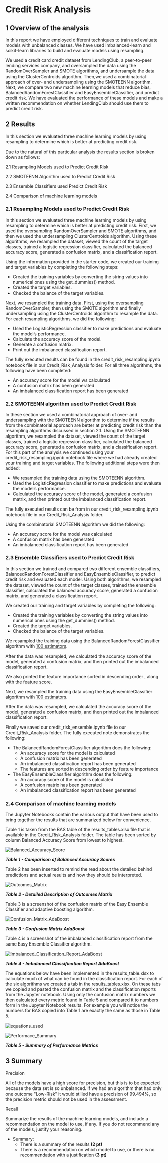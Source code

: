 # Credit Risk Analysis

## 1 Overview of the analysis

In this report we have employed different techniques to train and evaluate models with unbalanced classes.  We have used imbalanced-learn and scikit-learn libraries to build and evaluate models using resampling.

We used a credit card credit dataset from LendingClub, a peer-to-peer lending services company, and oversampled the data using the RandomOverSampler and SMOTE algorithms, and undersample the data using the ClusterCentroids algorithm. Then,we used a combinatorial approach of over- and undersampling using the SMOTEENN algorithm.  Next, we compare two new machine learning models that reduce bias, BalancedRandomForestClassifier and EasyEnsembleClassifier, and predict credit risk. We have evaluated the performance of these models and make a written recommendation on whether LendingClub should use them to predict credit risk.

## 2 Results

In this section we evaluated three machine learning models by using resampling to determine which is better at predicting credit risk.

Due to the natural of this particular analysis the results section is broken down as follows:

2.1 Resampling Models used to Predict Credit Risk

2.2 SMOTEENN Algorithm used to Predict Credit Risk

2.3 Ensemble Classifiers used Predict Credit Risk

2.4 Comparison of machine learning models

### 2.1 Resampling Models used to Predict Credit Risk 

In this section we evaluated three machine learning models by using resampling to determine which is better at predicting credit risk. First, we used the oversampling RandomOverSampler and SMOTE algorithms, and then we used the undersampling ClusterCentroids algorithm. Using these algorithms, we resampled the dataset, viewed the count of the target classes, trained a logistic regression classifier, calculated the balanced accuracy score, generated a confusion matrix, and a classification report.

Using the information provided in the starter code, we created our training and target variables by completing the following steps:

- Created the training variables by converting the string values into numerical ones using the get_dummies() method.
- Created the target variables.
- Checked the balance of the target variables.

Next, we resampled the training data. First, using the oversampling RandomOverSampler, then using the SMOTE algorithm and finally undersampling using the ClusterCentroids algorithm to resample the data. For each resampling algorithms, we did the following:

- Used the LogisticRegression classifier to make predictions and evaluate the model’s performance.
- Calculate the accuracy score of the model.
- Generate a confusion matrix.
- Print out the imbalanced classification report.

The fully executed results can be found in the  credit_risk_resampling.ipynb notebook file in our Credit_Risk_Analysis folder.  For all three algorithms, the following have been completed:

- An accuracy score for the model ws calculated
- A confusion matrix has been generated
- An imbalanced classification report has been generated

### 2.2 SMOTEENN algorithm used to Predict Credit Risk

In these section we used a combinatorial approach of over- and undersampling with the SMOTEENN algorithm to determine if the results from the combinatorial approach are better at predicting credit risk than the resampling algorithms discussed in section 2.1. Using the SMOTEENN algorithm, we resampled the dataset, viewed the count of the target classes, trained a logistic regression classifier, calculated the balanced accuracy score, generated a confusion matrix, and a classification report.  For this part of the analysis we continued using your credit_risk_resampling.ipynb notebook file where we had already created your training and target variables. The following additional steps were then added:

- We resampled the training data using the SMOTEENN algorithm.
- Used the LogisticRegression classifier to make predictions and evaluate the model’s performance.
- Calculated the accuracy score of the model, generated a confusion matrix, and then printed out the imbalanced classification report.

The fully executed results can be from in our credit_risk_resampling.ipynb notebook file in our Credit_Risk_Analysis folder.

Using the combinatorial SMOTEENN algorithm we did the following:
- An accuracy score for the model was calculated 
- A confusion matrix has been generated 
- An imbalanced classification report has been generated 

### 2.3 Ensemble Classifiers used to Predict Credit Risk

In this section we trained and compared two different ensemble classifiers, BalancedRandomForestClassifier and EasyEnsembleClassifier, to predict credit risk and evaluated each model. Using both algorithms, we resampled the dataset, viewed the count of the target classes, trained the ensemble classifier, calculated the balanced accuracy score, generated a confusion matrix, and generated a classification report.

We created our training and target variables by completing the following:

- Created the training variables by converting the string values into numerical ones using the get_dummies() method.
- Created the target variables.
- Checked the balance of the target variables.

We resampled the training data using the BalancedRandomForestClassifier algorithm with <u>100 estimators</u>.

After the data was resampled, we calculated the accuracy score of the model, generated a confusion matrix, and then printed out the imbalanced classification report.

We also printed the feature importance sorted in descending order , along with the feature score.

Next, we resampled the training data using the EasyEnsembleClassifier algorithm with <u>100 estimators</u>.

After the data was resampled, we calculated the accuracy score of the model, generated a confusion matrix, and then printed out the imbalanced classification report.

Finally we saved our credit_risk_ensemble.ipynb file to our Credit_Risk_Analysis folder.  The fully executed note demonstrates the following:

- The BalancedRandomForestClassifier algorithm does the following:
  - An accuracy score for the model is calculated
  - A confusion matrix has been generated
  - An imbalanced classification report has been generated 
  - The features are sorted in descending order by feature importance
- The EasyEnsembleClassifier algorithm does the following:
  - An accuracy score of the model is calculated
  - A confusion matrix has been generated
  - An imbalanced classification report has been generated

### 2.4 Comparison of machine learning models 

The Jupyter Notebooks contain the various output that have been used to bring together the results that are summarized below for convenience.

Table 1 is taken from the BAS table of the results_tables.xlsx file that is available in the Credit_Risk_Analysis folder.  The table has been sorted by column Balanced Accuracy Score from lowest to highest.

![Balanced_Accuracy_Score](Resources/Balanced_Accuracy_Score.png "Table 1 - Comparison of Balanced Accuracy Scores")

***Table 1 - Comparison of Balanced Accuracy Scores***



Table 2 has been inserted to remind the read about the detailed behind predictions and actual results and how they should be interpreted.

![Outcomes_Matrix](Resources/Outcomes_Matrix.png "Table 2 - Detailed Description of Outcomes Matrix")

***Table 2 - Detailed Description of Outcomes Matrix***



Table 3 is a screenshot of the confusion matrix of the Easy Ensemble Classifier and adaptive boosting algorithm.

![Confusion_Matrix_AdaBoost](Resources/Confusion_Matrix_AdaBoost.png "Table 3 - Confusion Matrix AdaBoost")

***Table 3 - Confusion Matrix AdaBoost***



Table 4 is a screenshot of the imbalanced classification report from the same Easy Ensemble Classifier algorithm.

![Imbalanced_Classification_Report_AdaBoost](Resources/Imbalanced_Classification_Report_AdaBoost.png "Table 4 - Imbalanced Classification Report AdaBoost")

***Table 4 - Imbalanced Classification Report AdaBoost***

The equations below have been implemented in the results_table.xlsx to calculate much of what can be found in the classification report.  For each of the six algorithms we created a tab in the results_tables.xlsx.  On these tabs we copied and pasted the confusion matrix and the classification reports from the Jupyter notebook.  Using only the confusion matrix numbers we then calculated every metric found in Table 5 and compared it to numbers form in the Jupyter Notebook results.  For example you will notice the numbers for BAS copied into Table 1 are exactly the same as those in Table 5. 

![equations_used](C:\Users\Greg\Carleton\Credit_Risk_Analysis\Resources\equations_used.png)





![Performace_Summary](Resources/Performance_Summary.png "Table 5 - Summary of Performance Metrics")

***Table 5 - Summary of Performance Metrics***

## 3 Summary 

Precision

All of the models have a high score for precision, but this is to be expected because the data set is so unbalanced.  If we had an algorithm that had only one outcome "Low-Risk"  it would stilled have a precision of 99.494%, so the precision metric should not be used in the assessment.

Recall





Summarize the results of the machine learning models, and include a recommendation on the model to use, if any. If you do not recommend any of the models, justify your reasoning.

- Summary:
  - There is a summary of the results **(2 pt)**
  - There is a recommendation on which model to use, or there is no recommendation with a justification **(3 pt)**
